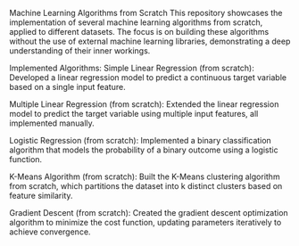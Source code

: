 Machine Learning Algorithms from Scratch
This repository showcases the implementation of several machine learning algorithms from scratch, applied to different datasets. The focus is on building these algorithms without the use of external machine learning libraries, demonstrating a deep understanding of their inner workings.

Implemented Algorithms:
Simple Linear Regression (from scratch): Developed a linear regression model to predict a continuous target variable based on a single input feature.

Multiple Linear Regression (from scratch): Extended the linear regression model to predict the target variable using multiple input features, all implemented manually.

Logistic Regression (from scratch): Implemented a binary classification algorithm that models the probability of a binary outcome using a logistic function.

K-Means Algorithm (from scratch): Built the K-Means clustering algorithm from scratch, which partitions the dataset into k distinct clusters based on feature similarity.

Gradient Descent (from scratch): Created the gradient descent optimization algorithm to minimize the cost function, updating parameters iteratively to achieve convergence.
